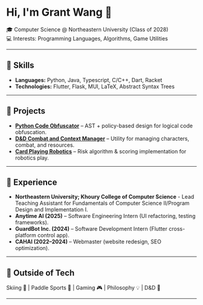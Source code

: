 # Hi, I'm Grant Wang 👋

🎓 Computer Science @ Northeastern University (Class of 2028)  
💻 Interests: Programming Languages, Algorithms, Game Utilities  

---

## 🔧 Skills
- **Languages:** Python, Java, Typescript, C/C++, Dart, Racket  
- **Technologies:** Flutter, Flask, MUI, LaTeX, Abstract Syntax Trees  

---

## 🚀 Projects
- **[Python Code Obfuscator](https://github.com/gwdio/Pyobfuscate)** – AST + policy-based design for logical code obfuscation.  
- **[D&D Combat and Context Manager](https://github.com/gwdio/DnD-Kirimana)** – Utility for managing characters, combat, and resources.  
- **[Card Playing Robotics](https://github.com/NEURoboticsClub/Card-Playing-Robot)** – Risk algorithm & scoring implementation for robotics play.  

---

## 💼 Experience
- **Northeastern University; Khoury College of Computer Science** - Lead Teaching Assistant for Fundamentals of Computer Science II/Program Design and Implementation I.
- **Anytime AI (2025)** – Software Engineering Intern (UI refactoring, testing frameworks).  
- **GuardBot Inc. (2024)** – Software Development Intern (Flutter cross-platform control app).  
- **CAHAI (2022–2024)** – Webmaster (website redesign, SEO optimization).  

---

## 🌱 Outside of Tech
Skiing 🎿 | Paddle Sports 🏓 | Gaming 🎮 | Philosophy 💡 | D&D 🎲  

---
